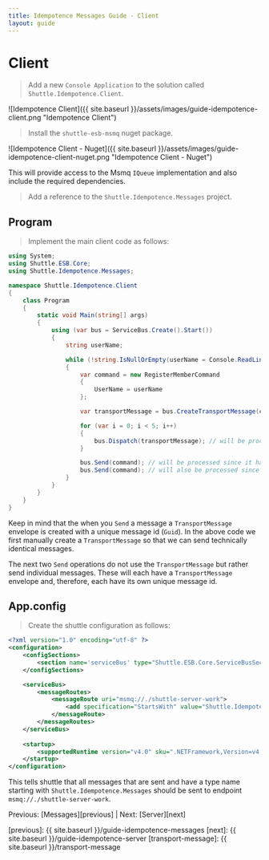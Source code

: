 ```yaml
---
title: Idempotence Messages Guide - Client
layout: guide
---
```

<script src="{{ site.baseurl }}/assets/js/guide-idempotence.js"></script>
<script>shuttle.guideData.selectedItemName = 'guide-idempotence-client'</script>
# Client

> Add a new `Console Application` to the solution called `Shuttle.Idempotence.Client`.

![Idempotence Client]({{ site.baseurl }}/assets/images/guide-idempotence-client.png "Idempotence Client")

> Install the `shuttle-esb-msmq` nuget package.

![Idempotence Client - Nuget]({{ site.baseurl }}/assets/images/guide-idempotence-client-nuget.png "Idempotence Client - Nuget")

This will provide access to the Msmq `IQueue` implementation and also include the required dependencies.

> Add a reference to the `Shuttle.Idempotence.Messages` project.

## Program

> Implement the main client code as follows:

``` c#
using System;
using Shuttle.ESB.Core;
using Shuttle.Idempotence.Messages;

namespace Shuttle.Idempotence.Client
{
	class Program
	{
		static void Main(string[] args)
		{
			using (var bus = ServiceBus.Create().Start())
			{
				string userName;

				while (!string.IsNullOrEmpty(userName = Console.ReadLine()))
				{
					var command = new RegisterMemberCommand
					{
						UserName = userName
					};

					var transportMessage = bus.CreateTransportMessage(command, null);

					for (var i = 0; i < 5; i++)
					{
						bus.Dispatch(transportMessage); // will be processed once since message id is the same
					}

					bus.Send(command); // will be processed since it has a new message id
					bus.Send(command); // will also be processed since it also has a new message id
				}
			}
		}
	}
}
```

Keep in mind that the when you `Send` a message a `TransportMessage` envelope is created with a unique message id (`Guid`).  In the above code we first manually create a `TransportMessage` so that we can send technically identical messages.

The next two `Send` operations do not use the `TransportMessage` but rather send individual messages.  These will each have a `TransportMessage` envelope and, therefore, each have its own unique message id.

## App.config

> Create the shuttle configuration as follows:

``` xml
<?xml version="1.0" encoding="utf-8" ?>
<configuration>
	<configSections>
		<section name='serviceBus' type="Shuttle.ESB.Core.ServiceBusSection, Shuttle.ESB.Core"/>
	</configSections>

	<serviceBus>
		<messageRoutes>
			<messageRoute uri="msmq://./shuttle-server-work">
				<add specification="StartsWith" value="Shuttle.Idempotence.Messages" />
			</messageRoute>
		</messageRoutes>		
	</serviceBus>
	
    <startup> 
        <supportedRuntime version="v4.0" sku=".NETFramework,Version=v4.5" />
    </startup>
</configuration>
```

This tells shuttle that all messages that are sent and have a type name starting with `Shuttle.Idempotence.Messages` should be sent to endpoint `msmq://./shuttle-server-work`.

Previous: [Messages][previous] | Next: [Server][next]

[previous]: {{ site.baseurl }}/guide-idempotence-messages
[next]: {{ site.baseurl }}/guide-idempotence-server
[transport-message]: {{ site.baseurl }}/transport-message
